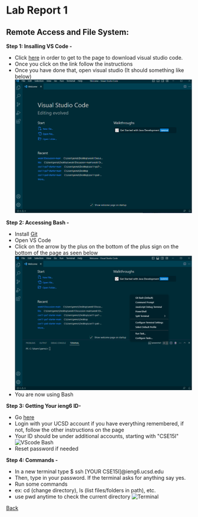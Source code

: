 # Lab Report 1
## **Remote Access and File System:**

**Step 1: Insalling VS Code -**
* Click [here](https://code.visualstudio.com/) in order to get to the page to download visual studio code.
* Once you click on the link follow the instructions
* Once you have done that, open visual studio (It should something like below)
![VScode Open](VScodeFirst.png)


**Step 2: Accessing Bash -**
* Install [Git](https://gitforwindows.org/)
* Open VS Code
* Click on the arrow by the plus on the bottom of the plus sign on the bottom of the page as seen below
![VScode Bash](VScodeBash.png)
* You are now using Bash


**Step 3: Getting Your ieng6 ID-**
* Go [here](https://sdacs.ucsd.edu/~icc/index.php)
* Login with your UCSD account if you have everything remembered, if not, follow the other instructions on the page
* Your ID should be under additional accounts, starting with "CSE15l"
![VScode Bash](AccountName.png)
* Reset password if needed

**Step 4: Commands -**
* In a new terminal type $ ssh [YOUR CSE15l]@ieng6.ucsd.edu
* Then, type in your password. If the terminal asks for anything say yes.
* Run some commands
* ex: cd (change directory), ls (list files/folders in path), etc.
* use pwd anytime to check the current directory
![Terminal]()




[Back](https://ienaweigh.github.io/cse15l-lab-reports/)

